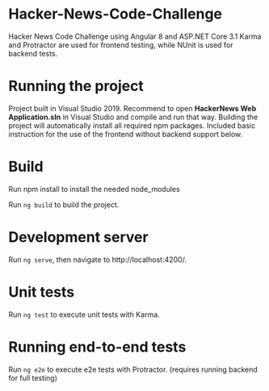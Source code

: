# Hacker-News-Code-Challenge
Hacker News Code Challenge using Angular 8 and ASP.NET Core 3.1
Karma and Protractor are used for frontend testing, while NUnit is used for backend tests.

# Running the project
Project built in Visual Studio 2019.
Recommend to open **HackerNews Web Application.sln** in Visual Studio and compile and run that way. Building the project will automatically install all required npm packages.
Included basic instruction for the use of the frontend without backend support below.

# Build
Run npm install to install the needed node_modules

Run `ng build` to build the project.

# Development server
Run `ng serve`, then navigate to http://localhost:4200/.

# Unit tests
Run `ng test` to execute unit tests with Karma.

# Running end-to-end tests
Run `ng e2e` to execute e2e tests with Protractor. (requires running backend for full testing)
